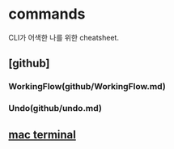 # commands

CLI가 어색한 나를 위한 cheatsheet.

## [github]

### WorkingFlow(github/WorkingFlow.md)

### Undo(github/undo.md)

## [mac terminal](MacTerminal/basics.md)
